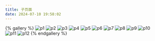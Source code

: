 ```yaml
---
title: 子页面
date: 2024-07-10 19:58:02
---
```

{% gallery %}
![p1]( https://source.fomal.cc/img/default_cover_1.webp )
![p2]( https://source.fomal.cc/img/default_cover_2.webp )
![p3]( https://source.fomal.cc/img/default_cover_3.webp )
![p4]( https://source.fomal.cc/img/default_cover_4.webp )
![p5]( https://source.fomal.cc/img/default_cover_5.webp )
![p6]( https://source.fomal.cc/img/default_cover_6.webp )
![p7]( https://source.fomal.cc/img/default_cover_7.webp )
![p8]( https://source.fomal.cc/img/default_cover_8.webp )
![p9]( https://source.fomal.cc/img/default_cover_9.webp )
![p10]( https://source.fomal.cc/img/default_cover_10.webp )
![p11]( https://source.fomal.cc/img/default_cover_11.webp )
![p12]( https://source.fomal.cc/img/default_cover_12.webp )
{% endgallery %}
